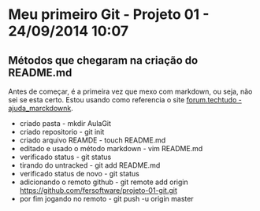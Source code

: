 # Meu primeiro Git - Projeto 01 - 24/09/2014 10:07
## Métodos que chegaram na criação do README.md

Antes de começar, é a primeira vez que mexo com markdown, ou seja, não sei se esta certo. Estou usando como referencia o site [forum.techtudo - ajuda_marckdownk](http://forum.techtudo.com.br/ajuda_markdown/).

* criado pasta - mkdir AulaGit
* criado repositorio - git init
* criado arquivo REAMDE - touch README.md
* editado e usado o método markdown - vim README.md
* verificado status - git status
* tirando do untracked - git add README.md
* verificado status de novo - git status
* adicionando o remoto github - git remote add origin https://github.com/fersoftware/projeto-01-git.git
* por fim jogando no remoto - git push -u origin master
